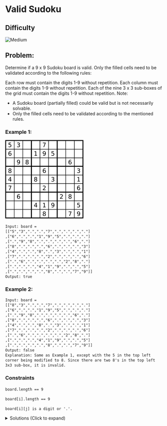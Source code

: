 # Valid Sudoku

## Difficulty

![Medium](https://img.shields.io/badge/medium-ef6c00?style=for-the-badge&logoColor=white)

## Problem:

Determine if a 9 x 9 Sudoku board is valid. Only the filled cells need to be validated according to the following rules:

Each row must contain the digits 1-9 without repetition.
Each column must contain the digits 1-9 without repetition.
Each of the nine 3 x 3 sub-boxes of the grid must contain the digits 1-9 without repetition.
Note:

- A Sudoku board (partially filled) could be valid but is not necessarily solvable.
- Only the filled cells need to be validated according to the mentioned rules.

### Example 1:

![Example 1](./images/example-1.png)

```
Input: board =
[["5","3",".",".","7",".",".",".","."]
,["6",".",".","1","9","5",".",".","."]
,[".","9","8",".",".",".",".","6","."]
,["8",".",".",".","6",".",".",".","3"]
,["4",".",".","8",".","3",".",".","1"]
,["7",".",".",".","2",".",".",".","6"]
,[".","6",".",".",".",".","2","8","."]
,[".",".",".","4","1","9",".",".","5"]
,[".",".",".",".","8",".",".","7","9"]]
Output: true
```

### Example 2:

```
Input: board =
[["8","3",".",".","7",".",".",".","."]
,["6",".",".","1","9","5",".",".","."]
,[".","9","8",".",".",".",".","6","."]
,["8",".",".",".","6",".",".",".","3"]
,["4",".",".","8",".","3",".",".","1"]
,["7",".",".",".","2",".",".",".","6"]
,[".","6",".",".",".",".","2","8","."]
,[".",".",".","4","1","9",".",".","5"]
,[".",".",".",".","8",".",".","7","9"]]
Output: false
Explanation: Same as Example 1, except with the 5 in the top left corner being modified to 8. Since there are two 8's in the top left 3x3 sub-box, it is invalid.
```

### Constraints

`board.length == 9`

`board[i].length == 9`

`board[i][j] is a digit or '.'.`

<details>
  <summary>Solutions (Click to expand)</summary>

### Explanation

#### Row, Column, and Local Grid Traversals

We'll want to validate every cell in the grid. Doing so will require up to traverse the current cells row, column and local 3 x 3 grid and to check for any duplicate of the current cell.

##### Row

Where `y` is the column of the current cell and `x` is the row of the current cell

```
    for (int i = 0; i < board.length; i++) {
      if(i == y) {
        continue;
      }
      if(board[i][x] == board[y][x]) {
        return false;
      }
    }
```

##### Column

Where `y` is the column of the current cell and `x` is the row of the current cell

```
    for (int i = 0; i < board[0].length; i++) {
      if(x == i) {
        continue;
      }

      if(board[y][i] == board[y][x]) {
        return false;
      }
    }
```

##### Grid

Where `y` is the column of the current cell and `x` is the row of the current cell

Here we'll want to local the top left of the current 3 x 3 grid the current cell is a part of. Since rows and columns are all divided into 3s, we can divide the `x` and `y` of the current cell and multiply by three to find the top left cell of the local grid the cell is a part of

```
    int a = (y / 3) * 3;
    int b = (x / 3) * 3;

    for(int i = a; i < a + 3; i++) {
      for(int j = b; j < b + 3; j++) {
        if(i == y && j == x) {
          continue;
        }
        if(board[i][j] == board[y][x]){
          return false;
        }
      }
    }
```

Time: `O(27 * 81)` 27 operations for every filled cell. Worst case all cells are filled and valid.

Space: `O(1)`

- [JavaScript](./title.js)
- [TypeScript](./title.ts)
- [Java](./title.java)
- [Go](./title.go)
</details>
